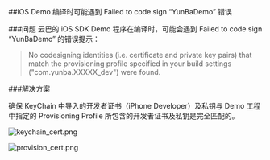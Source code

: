##iOS Demo 编译时可能遇到 Failed to code sign “YunBaDemo” 错误

###问题
云巴的 iOS SDK Demo 程序在编译时，可能会遇到 Failed to code sign “YunBaDemo” 的错误提示：

>No codesigning identities (i.e. certificate and private key pairs) that match the provisioning profile specified in your build settings ("com.yunba.XXXXX_dev") were found.

###解决方案

确保 KeyChain 中导入的开发者证书（iPhone Developer）及私钥与 Demo 工程中指定的 Provisioning Profile 所包含的开发者证书及私钥是完全匹配的。

![keychain_cert.png](https://raw.githubusercontent.com/yunba/docs/master/image/for_support/for_troubleshooting/keychain_cert.png)

![provision_cert.png](https://raw.githubusercontent.com/yunba/docs/master/image/for_support/for_knowledgebase/provision_cert.png)

